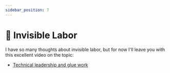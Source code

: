 ```yaml
---
sidebar_position: 7
---
```


# 🫥 Invisible Labor
I have so many thoughts about invisible labor, but for now I'll leave you with this excellent video on the topic:

- [Technical leadership and glue work](https://www.youtube.com/watch?v=KClAPipnKqw)